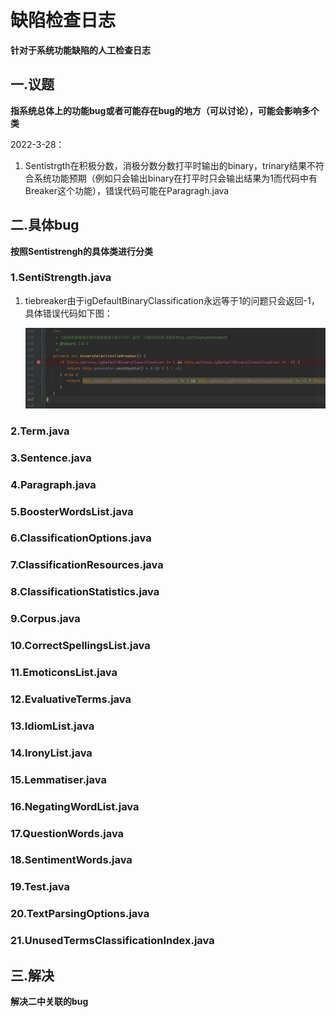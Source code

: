 # 缺陷检查日志

**针对于系统功能缺陷的人工检查日志**

## 一.议题

**指系统总体上的功能bug或者可能存在bug的地方（可以讨论），可能会影响多个类**

2022-3-28：

1. Sentistrgth在积极分数，消极分数分数打平时输出的binary，trinary结果不符合系统功能预期（例如只会输出binary在打平时只会输出结果为1而代码中有Breaker这个功能），错误代码可能在Paragragh.java





## 二.具体bug

**按照Sentistrengh的具体类进行分类**

### 1.SentiStrength.java

1. tiebreaker由于igDefaultBinaryClassification永远等于1的问题只会返回-1，具体错误代码如下图：

   ![tie_breaker_bug](..\img\tie_breaker_bug.png)



### 2.Term.java

### 3.Sentence.java

### 4.Paragraph.java

### 5.BoosterWordsList.java

### 6.ClassificationOptions.java

### 7.ClassificationResources.java

### 8.ClassificationStatistics.java

### 9.Corpus.java

### 10.CorrectSpellingsList.java

### 11.EmoticonsList.java

### 12.EvaluativeTerms.java

### 13.IdiomList.java

### 14.IronyList.java

### 15.Lemmatiser.java

### 16.NegatingWordList.java

### 17.QuestionWords.java

### 18.SentimentWords.java

### 19.Test.java

### 20.TextParsingOptions.java

### 21.UnusedTermsClassificationIndex.java

## 三.解决

**解决二中关联的bug**